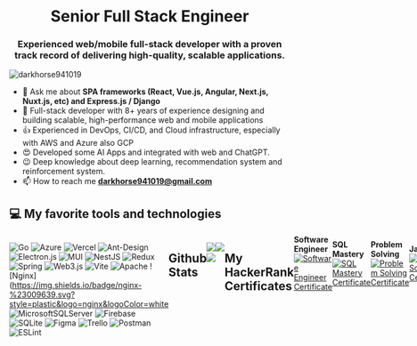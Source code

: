 <h1 align="center">Senior Full Stack Engineer</h1>
<h3 align="center">Experienced web/mobile full-stack developer with a proven track record of delivering high-quality, scalable applications.</h3>

<p align="left"> <img src="https://komarev.com/ghpvc/?username=darkhorse941019&label=Profile%20views&color=0e75b6&style=flat" alt="darkhorse941019" /> </p>

- 💬 Ask me about **SPA frameworks (React, Vue.js, Angular, Next.js, Nuxt.js, etc) and Express.js / Django**
- 🔭 Full-stack developer with 8+ years of experience designing and building scalable, high-performance web and mobile applications
- 👍 Experienced in DevOps, CI/CD, and Cloud infrastructure, especially with AWS and Azure also GCP
- 😍 Developed some AI Apps and integrated with web and ChatGPT.
- 😉 Deep knowledge about deep learning, recommendation system and reinforcement system.
- 📫 How to reach me **darkhorse941019@gmail.com**

## 💻 My favorite tools and technologies
<div style="display: flex; align-items: flex-start; align: center">
<table align="center">
  <tr>
    <td align="center" width="96">
      <img src="https://techstack-generator.vercel.app/python-icon.svg" alt="Python" width="65" height="65" />
      <br><b>Python</b>
    </td>
    <td align="center" width="96">
      <img src="https://techstack-generator.vercel.app/js-icon.svg" alt="JavaScript" width="65" height="65" />
      <br><b>JavaScript</b>
    </td>
    <td align="center" width="96">
      <img src="https://techstack-generator.vercel.app/ts-icon.svg" alt="TypeScript" width="65" height="65" />
      <br><b>TypeScript</b>
    </td>
    <td align="center" width="96">
      <img src="https://cdn.jsdelivr.net/gh/devicons/devicon@latest/icons/go/go-original-wordmark.svg" alt="Go" width="65" height="65" />
      <br><b>Go</b>
    </td>
    <td align="center" width="96">
      <img src="https://techstack-generator.vercel.app/cpp-icon.svg" alt="C++" width="65" height="65" />
      <br><b>C++</b>
    </td>
    <td align="center" width="96">
      <img src="https://techstack-generator.vercel.app/csharp-icon.svg" alt="C#" width="65" height="65" />
      <br><b>C#</b>
    </td>
    <td align="center"  width="96">
      <img src="https://raw.githubusercontent.com/devicons/devicon/master/icons/java/java-original.svg" width="48" height="48" alt="Java" />
      <br><b>Java</b>
    </td>
    <td align="center" width="96">
      <img src="https://skillicons.dev/icons?i=php" width="48" height="48" alt="PHP" />
      <br><b>PHP</b>
    </td>
    <td align="center" width="96"> 
      <img src="https://user-images.githubusercontent.com/25181517/192108372-f71d70ac-7ae6-4c0d-8395-51d8870c2ef0.png" width="48" height="48" alt="Git" />
      <br><b>Git</b>
    </td>
  </tr>
  <tr>
    <td align="center" width="96">
      <img src="https://techstack-generator.vercel.app/react-icon.svg" alt="icon" width="65" height="65" />
      <br><b>React</b>
    </td>
    <td align="center" width="96">
      <img src="https://techstack-generator.vercel.app/mysql-icon.svg" alt="icon" width="65" height="65" />
      <br>MySQL
    </td>
    <td align="center" width="96">
        <img src="https://techstack-generator.vercel.app/aws-icon.svg" alt="icon" width="65" height="65" />
      <br>AWS
    </td>
    <td align="center" width="96">
      <img src="https://techstack-generator.vercel.app/django-icon.svg" alt="icon" width="65" height="65" />
    <br>Django
    <td align="center" width="96">
        <img src="https://techstack-generator.vercel.app/github-icon.svg" alt="icon" width="65" height="65" />
      <br>Github
    </td>
    <td align="center"  width="96">
        <img src="https://skillicons.dev/icons?i=laravel" width="48" height="48" alt="Laravel" />
      <br><b>Laravel</b>
    </td>
    <td align="center" width="96">
        <img src="https://skillicons.dev/icons?i=css" width="48" height="48" alt="css" />
      <br>CSS
    </td>
    <td align="center"  width="96">
        <img src="https://skillicons.dev/icons?i=bootstrap" width="48" height="48" alt="bootstrap" />
      <br>Bootstrap
    </td>
    <td align="center" width="96">
        <img src="https://skillicons.dev/icons?i=tailwind" width="48" height="48" alt="tailwind" />
      <br><b>Tailwind</b>
    </td>
    <td align="center" width="96">
        <img src="https://skillicons.dev/icons?i=jquery" width="48" height="48" alt="jQuery" />
      <br>jQuery
    </td>
  </tr>
 <tr>
      <td align="center" width="96">
        <img src="https://skillicons.dev/icons?i=mongodb" width="48" height="48" alt="MongoDB" />
      <br>MongoDB
    </td>
        <td align="center" width="96">
        <img src="https://skillicons.dev/icons?i=nodejs" width="48" height="48" alt="Nodejs" />
      <br><b>Nodejs</b>
      </td>
            <td align="center" width="96">
        <img src="https://www.vectorlogo.zone/logos/nuxtjs/nuxtjs-icon.svg" width="48" height="48" alt="VsCode" />
      <br><b>Nuxt.js</b>
    </td>
              <td align="center" width="96">
        <img src="https://www.vectorlogo.zone/logos/flutterio/flutterio-icon.svg" width="48" height="48" alt="WordPress" />
      <br>Flutter
    </td>
              <td align="center" width="96">
        <img src="https://skillicons.dev/icons?i=vue" width="48" height="48" alt="Vue" />
      <br><b>Vue</b>
    </td>
              <td align="center" width="96">
        <img src="https://skillicons.dev/icons?i=sass" width="48" height="48" alt="Sass" />
      <br>Sass
    </td>
              <td align="center" width="96">
        <img src="https://skillicons.dev/icons?i=graphql" width="48" height="48" alt="MySQL" />
      <br>GraphQL
    </td>
    <td align="center" width="96">
        <img src="https://skillicons.dev/icons?i=postgres" width="48" height="48" alt="PostgreSQL" />
      <br>PostgreSQL
    </td>
 </tr>
  <tr>
      <td align="center" width="96">
        <img src="https://angular.io/assets/images/logos/angular/angular.svg" width="48" height="48" alt="Angular" />
      <br>Angular
    </td>
        <td align="center" width="96">
        <img src="https://raw.githubusercontent.com/devicons/devicon/master/icons/backbonejs/backbonejs-original-wordmark.svg" width="48" height="48" alt="Nodejs" />
      <br>Backbone.js
      </td>
    <td align="center" width="96">
        <img src="https://raw.githubusercontent.com/devicons/devicon/master/icons/redis/redis-original-wordmark.svg" width="48" height="48" alt="PHP" />
      <br>Redis
    </td>
            <td align="center" width="96">
        <img src="https://reactnative.dev/img/header_logo.svg" width="48" height="48" alt="VsCode" />
      <br>React Native
    </td>
              <td align="center" width="96">
        <img src="https://raw.githubusercontent.com/devicons/devicon/master/icons/express/express-original-wordmark.svg" width="48" height="48" alt="WordPress" />
      <br><b>Express.js</b>
    </td>
              <td align="center" width="96">
        <img src="https://raw.githubusercontent.com/devicons/devicon/master/icons/dot-net/dot-net-original-wordmark.svg" width="48" height="48" alt="Vue" />
      <br>.NET
    </td>
              <td align="center" width="96">
        <img src="https://www.vectorlogo.zone/logos/firebase/firebase-icon.svg" width="48" height="48" alt="Sass" />
      <br>Firebase
    </td>
              <td align="center" width="96">
        <img src="https://www.vectorlogo.zone/logos/heroku/heroku-icon.svg" width="48" height="48" alt="MySQL" />
      <br><b>Heroku</b>
    </td>
    <td align="center" width="96">
        <img src="https://cdn.worldvectorlogo.com/logos/nextjs-2.svg" width="48" height="48" alt="PostgreSQL" />
      <br><b>Next.js</b>
    </td>
 </tr>
</table>
  
#### 
![Go](https://img.shields.io/badge/go-%2300ADD8.svg?style=plastic&logo=go&logoColor=white)
![Azure](https://img.shields.io/badge/azure-%230072C6.svg?style=plastic&logo=microsoftazure&logoColor=white)
![Vercel](https://img.shields.io/badge/vercel-%23000000.svg?style=plastic&logo=vercel&logoColor=white)
![Ant-Design](https://img.shields.io/badge/-AntDesign-%230170FE?style=plastic&logo=ant-design&logoColor=white)
![Electron.js](https://img.shields.io/badge/Electron-191970?style=plastic&logo=Electron&logoColor=white)
![MUI](https://img.shields.io/badge/MUI-%230081CB.svg?style=plastic&logo=mui&logoColor=white)
![NestJS](https://img.shields.io/badge/nestjs-%23E0234E.svg?style=plastic&logo=nestjs&logoColor=white)
![Redux](https://img.shields.io/badge/redux-%23593d88.svg?style=plastic&logo=redux&logoColor=white)
![Spring](https://img.shields.io/badge/spring-%236DB33F.svg?style=plastic&logo=spring&logoColor=white)
![Web3.js](https://img.shields.io/badge/web3.js-F16822?style=plastic&logo=web3.js&logoColor=white)
![Vite](https://img.shields.io/badge/vite-%23646CFF.svg?style=plastic&logo=vite&logoColor=white)
![Apache](https://img.shields.io/badge/apache-%23D42029.svg?style=plastic&logo=apache&logoColor=white)
![Nginx](https://img.shields.io/badge/nginx-%23009639.svg?style=plastic&logo=nginx&logoColor=white
![MicrosoftSQLServer](https://img.shields.io/badge/Microsoft%20SQL%20Server-CC2927?style=plastic&logo=microsoft%20sql%20server&logoColor=white)
![Firebase](https://img.shields.io/badge/firebase-a08021?style=plastic&logo=firebase&logoColor=ffcd34)
![SQLite](https://img.shields.io/badge/sqlite-%2307405e.svg?style=plastic&logo=sqlite&logoColor=white) 
![Figma](https://img.shields.io/badge/figma-%23F24E1E.svg?style=plastic&logo=figma&logoColor=white)
![Trello](https://img.shields.io/badge/Trello-%23026AA7.svg?style=plastic&logo=Trello&logoColor=white)
![Postman](https://img.shields.io/badge/Postman-FF6C37?style=plastic&logo=postman&logoColor=white)
![ESLint](https://img.shields.io/badge/ESLint-4B3263?style=plastic&logo=eslint&logoColor=white) 
<br><br>

## Github Stats
<p align = "center">
  <img src = "https://github-readme-stats.vercel.app/api?username=darkhorse941019&show_icons=true&&include_all_commits=true&count_private=true&theme=light&line_height=27">
  <img src = "https://github-readme-stats.vercel.app/api/top-langs/?username=darkhorse941019&langs_count=8&layout=compact&theme=light&include_all_commits=true&line_height=27">
  </a>
  
<p align="center" style="margin-bottom: 10px;">
    <img src="https://github-profile-trophy.vercel.app/?username=darkhorse941019&column=7&theme=light"/>
</p>
</p>
</details>

## My HackerRank Certificates
<div style="display: flex; justify-content: center; align-items: center;">
    <div>
        <b>Software Engineer</b>
        <a href="https://www.hackerrank.com/certificates/a6ea21293320">
            <img src="https://img.shields.io/badge/View_Certificate-0077B5?style=for-the-badge&logo=hackerrank&logoColor=white" alt="Software Engineer Certificate" />
        </a>
    </div>
    <div>
        <b>SQL Mastery</b>
        <a href="https://www.hackerrank.com/certificates/6bf29e1e2e84">
            <img src="https://img.shields.io/badge/View_Certificate-0077B5?style=for-the-badge&logo=hackerrank&logoColor=white" alt="SQL Mastery Certificate"/>
        </a>
    </div>
    <div>
        <b>Problem Solving</b>
        <a href="https://www.hackerrank.com/certificates/5917ef6ebe6a">
            <img src="https://img.shields.io/badge/View_Certificate-0077B5?style=for-the-badge&logo=hackerrank&logoColor=white" alt="Problem Solving Certificate"/>
        </a>
    </div>
    <div>
        <b>JavaScript</b>
        <a href="https://www.hackerrank.com/certificates/b6c8372f3d1a">
            <img src="https://img.shields.io/badge/View_Certificate-0077B5?style=for-the-badge&logo=hackerrank&logoColor=white" alt="Problem Solving Certificate"/>
        </a>
    </div>
    <div>
      <b>REST API</b>
      <a href="https://www.hackerrank.com/certificates/5972dee878b8">
          <img src="https://img.shields.io/badge/View_Certificate-0077B5?style=for-the-badge&logo=hackerrank&logoColor=white" alt="Problem Solving Certificate"/>
      </a>
    </div>
</div>


## Contacts
<div align="center"> 
  <a href="mailto:darkhorse941019@gmail.com" target="_blank" rel="noopener noreferrer"><img src="https://img.icons8.com/fluency/2x/gmail-new.png"  width="40" /></a>
  &nbsp;
   <a href="https://www.linkedin.com/in/" target="_blank" rel="noopener noreferrer"><img src="https://img.icons8.com/color/2x/linkedin.png"  width="40" /></a>
  &nbsp;
  <a href="https://join.skype.com/invite/live:.cid.4adfce262c36469" target="_blank" rel="noopener noreferrer"><img src="https://img.icons8.com/color/2x/skype.png"  width="40" /></a>
  &nbsp;
  <a href="https://t.me/Crxlife" target="_blank" rel="noopener noreferrer"><img src="https://img.icons8.com/color/2x/telegram-app.png"  width="40" /></a>
  &nbsp;
</div>

### ✍️ Dev qoutes
![](https://quotes-github-readme.vercel.app/api?type=horizontal&theme=radical)
